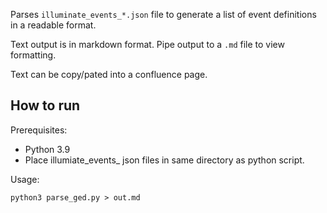 Parses `illuminate_events_*.json` file to generate a list of event definitions in a readable format.

Text output is in markdown format. Pipe output to a `.md` file to view formatting.

Text can be copy/pated into a confluence page.

## How to run
Prerequisites:
* Python 3.9
* Place illumiate_events_ json files in same directory as python script.

Usage:

```
python3 parse_ged.py > out.md
```

